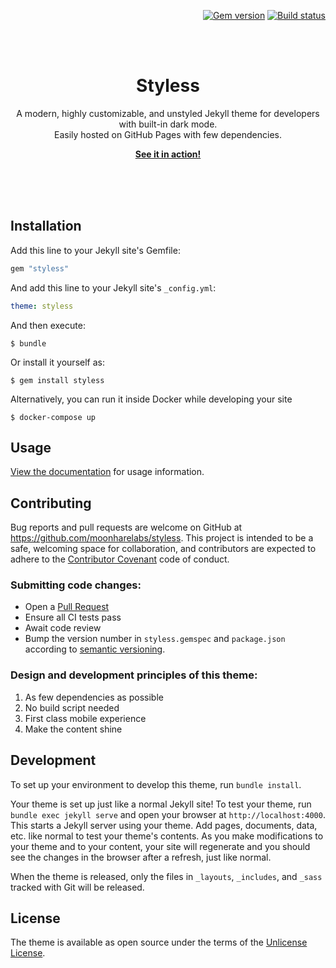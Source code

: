<p align="right">
    <a href="https://badge.fury.io/rb/just-the-docs"><img src="https://badge.fury.io/rb/just-the-docs.svg" alt="Gem version"></a> <a href="https://github.com/pmarsceill/just-the-docs/actions?query=workflow%3A%22Master+branch+CI%22"><img src="https://github.com/pmarsceill/just-the-docs/workflows/Master%20branch%20CI/badge.svg" alt="Build status"></a>
</p>
<br><br>
<p align="center">
    <h1 align="center">Styless</h1>
    <p align="center">A modern, highly customizable, and unstyled Jekyll theme for developers with built-in dark mode.<br>Easily hosted on GitHub Pages with few dependencies.</p>
    <p align="center"><strong><a href="https://pmarsceill.github.io/just-the-docs/">See it in action!</a></strong></p>
    <br><br><br>
</p>

## Installation

Add this line to your Jekyll site's Gemfile:

```ruby
gem "styless"
```

And add this line to your Jekyll site's `_config.yml`:

```yaml
theme: styless
```

And then execute:

    $ bundle

Or install it yourself as:

    $ gem install styless

Alternatively, you can run it inside Docker while developing your site

    $ docker-compose up

## Usage

[View the documentation](https://moonharelabs.github.io/styless/) for usage information.

## Contributing

Bug reports and pull requests are welcome on GitHub at https://github.com/moonharelabs/styless. This project is intended to be a safe, welcoming space for collaboration, and contributors are expected to adhere to the [Contributor Covenant](http://contributor-covenant.org) code of conduct.

### Submitting code changes:

- Open a [Pull Request](https://github.com/moonharelabs/styless/pulls)
- Ensure all CI tests pass
- Await code review
- Bump the version number in `styless.gemspec` and `package.json` according to [semantic versioning](https://semver.org/).

### Design and development principles of this theme:

1. As few dependencies as possible
2. No build script needed
3. First class mobile experience
4. Make the content shine

## Development

To set up your environment to develop this theme, run `bundle install`.

Your theme is set up just like a normal Jekyll site! To test your theme, run `bundle exec jekyll serve` and open your browser at `http://localhost:4000`. This starts a Jekyll server using your theme. Add pages, documents, data, etc. like normal to test your theme's contents. As you make modifications to your theme and to your content, your site will regenerate and you should see the changes in the browser after a refresh, just like normal.

When the theme is released, only the files in `_layouts`, `_includes`, and `_sass` tracked with Git will be released.

## License

The theme is available as open source under the terms of the [Unlicense License](http://opensource.org/licenses/unlicense).
